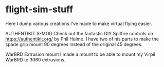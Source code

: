 # flight-sim-stuff

Here I dump various creations I've made to make virtual flying easier.

AUTHENTIKIT S-MOD
Check out the fantastic DIY Spitfire controls on https://authentikit.org/ by Phil Hulme.
I have two of his parts to make the spade grip mount 90 degrees instead of the original 45 degrees.


WarBRD Extrusion mount 
I made a mount to be able to mount my Virpil WarBRD to 3060 extrusions.
